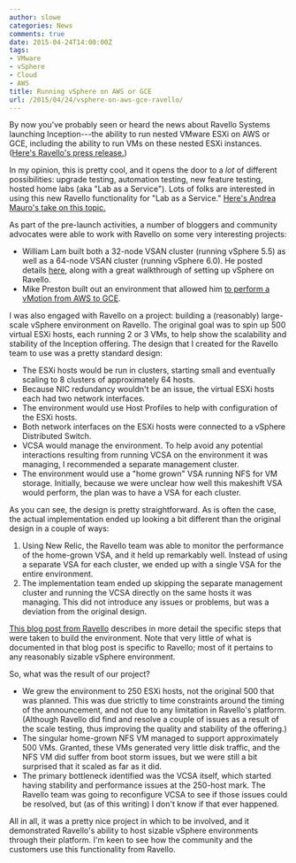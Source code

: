 ```yaml
---
author: slowe
categories: News
comments: true
date: 2015-04-24T14:00:00Z
tags:
- VMware
- vSphere
- Cloud
- AWS
title: Running vSphere on AWS or GCE
url: /2015/04/24/vsphere-on-aws-gce-ravello/
---
```


By now you've probably seen or heard the news about Ravello Systems launching Inception---the ability to run nested VMware ESXi on AWS or GCE, including the ability to run VMs on these nested ESXi instances. ([Here's Ravello's press release.][link-1])

In my opinion, this is pretty cool, and it opens the door to a _lot_ of different possibilities: upgrade testing, automation testing, new feature testing, hosted home labs (aka "Lab as a Service"). Lots of folks are interested in using this new Ravello functionality for "Lab as a Service." [Here's Andrea Mauro's take on this topic.][link-3]

As part of the pre-launch activities, a number of bloggers and community advocates were able to work with Ravello on some very interesting projects:

* William Lam built both a 32-node VSAN cluster (running vSphere 5.5) as well as a 64-node VSAN cluster (running vSphere 6.0). He posted details [here][link-2], along with a great walkthrough of setting up vSphere on Ravello.
* Mike Preston built out an environment that allowed him [to perform a vMotion from AWS to GCE][link-4].

I was also engaged with Ravello on a project: building a (reasonably) large-scale vSphere environment on Ravello. The original goal was to spin up 500 virtual ESXi hosts, each running 2 or 3 VMs, to help show the scalability and stability of the Inception offering. The design that I created for the Ravello team to use was a pretty standard design:

* The ESXi hosts would be run in clusters, starting small and eventually scaling to 8 clusters of approximately 64 hosts.
* Because NIC redundancy wouldn't be an issue, the virtual ESXi hosts each had two network interfaces.
* The environment would use Host Profiles to help with configuration of the ESXi hosts.
* Both network interfaces on the ESXi hosts were connected to a vSphere Distributed Switch.
* VCSA would manage the environment. To help avoid any potential interactions resulting from running VCSA on the environment it was managing, I recommended a separate management cluster.
* The environment would use a "home grown" VSA running NFS for VM storage. Initially, because we were unclear how well this makeshift VSA would perform, the plan was to have a VSA for each cluster.  

As you can see, the design is pretty straightforward. As is often the case, the actual implementation ended up looking a bit different than the original design in a couple of ways:

1. Using New Relic, the Ravello team was able to monitor the performance of the home-grown VSA, and it held up remarkably well. Instead of using a separate VSA for each cluster, we ended up with a single VSA for the entire environment.
2. The implementation team ended up skipping the separate management cluster and running the VCSA directly on the same hosts it was managing. This did not introduce any issues or problems, but was a deviation from the original design.

[This blog post from Ravello][link-5] describes in more detail the specific steps that were taken to build the environment. Note that very little of what is documented in that blog post is specific to Ravello; most of it pertains to any reasonably sizable vSphere environment.

So, what was the result of our project?

* We grew the environment to 250 ESXi hosts, not the original 500 that was planned. This was due strictly to time constraints around the timing of the announcement, and not due to any limitation in Ravello's platform. (Although Ravello did find and resolve a couple of issues as a result of the scale testing, thus improving the quality and stability of the offering.)
* The singular home-grown NFS VM managed to support approximately 500 VMs. Granted, these VMs generated very little disk traffic, and the NFS VM did suffer from boot storm issues, but we were still a bit surprised that it scaled as far as it did.
* The primary bottleneck identified was the VCSA itself, which started having stability and performance issues at the 250-host mark. The Ravello team was going to reconfigure VCSA to see if those issues could be resolved, but (as of this writing) I don't know if that ever happened.

All in all, it was a pretty nice project in which to be involved, and it demonstrated Ravello's ability to host sizable vSphere environments through their platform. I'm keen to see how the community and the customers use this functionality from Ravello.


[link-1]: http://www.ravellosystems.com/news/nested-esxi-cloud-launch
[link-2]: http://www.virtuallyghetto.com/2015/04/running-nested-esxi-vsan-home-lab-on-ravello.html
[link-3]: http://vinfrastructure.it/2015/04/ravello-system-and-its-lab-as-a-service-solution/
[link-4]: http://blog.mwpreston.net/2015/04/15/a-google-cloud-to-amazon-vmotion-the-ravello-way/
[link-5]: http://www.ravellosystems.com/blog/250-node-esxi-cloud/
